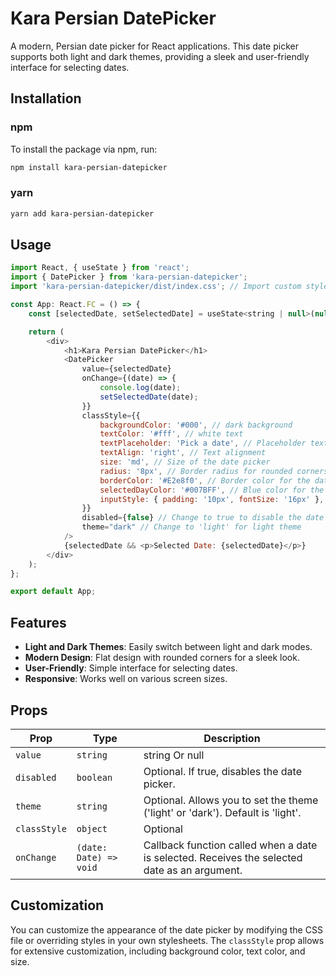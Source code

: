 # Kara Persian DatePicker

A modern, Persian date picker for React applications. This date picker supports both light and dark themes, providing a sleek and user-friendly interface for selecting dates.

## Installation

### npm

To install the package via npm, run:

```bash
npm install kara-persian-datepicker
```

### yarn
```bash
yarn add kara-persian-datepicker
```

## Usage
```javascript
import React, { useState } from 'react';
import { DatePicker } from 'kara-persian-datepicker';
import 'kara-persian-datepicker/dist/index.css'; // Import custom styles if needed

const App: React.FC = () => {
    const [selectedDate, setSelectedDate] = useState<string | null>(null);

    return (
        <div>
            <h1>Kara Persian DatePicker</h1>
            <DatePicker
                value={selectedDate}
                onChange={(date) => {
                    console.log(date);
                    setSelectedDate(date);
                }}
                classStyle={{
                    backgroundColor: '#000', // dark background
                    textColor: '#fff', // white text
                    textPlaceholder: 'Pick a date', // Placeholder text in Persian
                    textAlign: 'right', // Text alignment
                    size: 'md', // Size of the date picker
                    radius: '8px', // Border radius for rounded corners
                    borderColor: '#E2e8f0', // Border color for the date picker
                    selectedDayColor: '#007BFF', // Blue color for the selected day
                    inputStyle: { padding: '10px', fontSize: '16px' }, // Custom input styles
                }}
                disabled={false} // Change to true to disable the date picker
                theme="dark" // Change to 'light' for light theme
            />
            {selectedDate && <p>Selected Date: {selectedDate}</p>}
        </div>
    );
};

export default App;


```

## Features
- **Light and Dark Themes**: Easily switch between light and dark modes.
- **Modern Design**: Flat design with rounded corners for a sleek look.
- **User-Friendly**: Simple interface for selecting dates.
- **Responsive**: Works well on various screen sizes.

## Props
| Prop         | Type                   | Description                                                                                  |
|--------------|------------------------|----------------------------------------------------------------------------------------------|
| `value`      | `string`               | string Or null                                                                               |
| `disabled`   | `boolean`              | Optional. If true, disables the date picker.                                                 |
| `theme`      | `string`               | Optional. Allows you to set the theme ('light' or 'dark'). Default is 'light'.               |
| `classStyle` | `object`               | Optional                                                                                     |
| `onChange`   | `(date: Date) => void` | Callback function called when a date is selected. Receives the selected date as an argument. |


## Customization
You can customize the appearance of the date picker by modifying the CSS file or overriding styles in your own stylesheets. The `classStyle` prop allows for extensive customization, including background color, text color, and size.